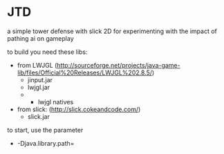 JTD
===

a simple tower defense with slick 2D for experimenting with the impact of pathing ai on gameplay

to build you need these libs:
  - from LWJGL (http://sourceforge.net/projects/java-game-lib/files/Official%20Releases/LWJGL%202.8.5/)
    - jinput.jar
    - lwjgl.jar
    - + lwjgl natives
  - from slick: (http://slick.cokeandcode.com/)
    - slick.jar

to start, use the parameter
  - -Djava.library.path=<pathToLwjglNatives>
